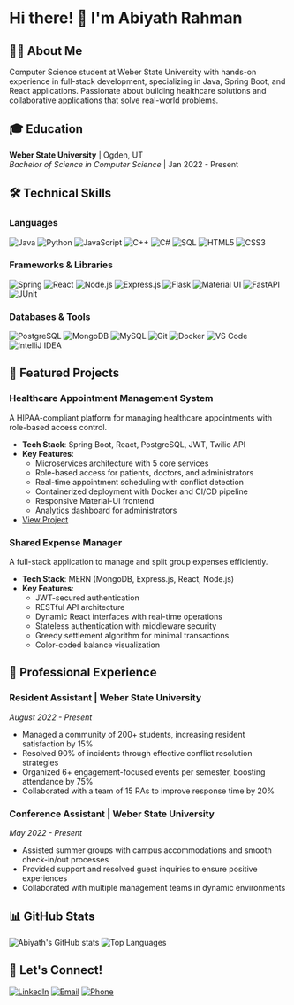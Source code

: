 # Hi there! 👋 I'm Abiyath Rahman

## 👨‍💻 About Me
Computer Science student at Weber State University with hands-on experience in full-stack development, specializing in Java, Spring Boot, and React applications. Passionate about building healthcare solutions and collaborative applications that solve real-world problems.

## 🎓 Education
**Weber State University** | Ogden, UT  
*Bachelor of Science in Computer Science* | Jan 2022 - Present

## 🛠️ Technical Skills
### Languages
![Java](https://img.shields.io/badge/Java-ED8B00?style=for-the-badge&logo=openjdk&logoColor=white)
![Python](https://img.shields.io/badge/Python-3776AB?style=for-the-badge&logo=python&logoColor=white)
![JavaScript](https://img.shields.io/badge/JavaScript-F7DF1E?style=for-the-badge&logo=javascript&logoColor=black)
![C++](https://img.shields.io/badge/C%2B%2B-00599C?style=for-the-badge&logo=c%2B%2B&logoColor=white)
![C#](https://img.shields.io/badge/C%23-239120?style=for-the-badge&logo=c-sharp&logoColor=white)
![SQL](https://img.shields.io/badge/SQL-4479A1?style=for-the-badge&logo=postgresql&logoColor=white)
![HTML5](https://img.shields.io/badge/HTML5-E34F26?style=for-the-badge&logo=html5&logoColor=white)
![CSS3](https://img.shields.io/badge/CSS3-1572B6?style=for-the-badge&logo=css3&logoColor=white)

### Frameworks & Libraries
![Spring](https://img.shields.io/badge/Spring-6DB33F?style=for-the-badge&logo=spring&logoColor=white)
![React](https://img.shields.io/badge/React-20232A?style=for-the-badge&logo=react&logoColor=61DAFB)
![Node.js](https://img.shields.io/badge/Node.js-43853D?style=for-the-badge&logo=node.js&logoColor=white)
![Express.js](https://img.shields.io/badge/Express.js-404D59?style=for-the-badge)
![Flask](https://img.shields.io/badge/Flask-000000?style=for-the-badge&logo=flask&logoColor=white)
![Material UI](https://img.shields.io/badge/Material--UI-0081CB?style=for-the-badge&logo=material-ui&logoColor=white)
![FastAPI](https://img.shields.io/badge/FastAPI-009688?style=for-the-badge&logo=FastAPI&logoColor=white)
![JUnit](https://img.shields.io/badge/JUnit5-25A162?style=for-the-badge&logo=junit5&logoColor=white)

### Databases & Tools
![PostgreSQL](https://img.shields.io/badge/PostgreSQL-316192?style=for-the-badge&logo=postgresql&logoColor=white)
![MongoDB](https://img.shields.io/badge/MongoDB-4EA94B?style=for-the-badge&logo=mongodb&logoColor=white)
![MySQL](https://img.shields.io/badge/MySQL-00000F?style=for-the-badge&logo=mysql&logoColor=white)
![Git](https://img.shields.io/badge/Git-F05032?style=for-the-badge&logo=git&logoColor=white)
![Docker](https://img.shields.io/badge/Docker-2496ED?style=for-the-badge&logo=docker&logoColor=white)
![VS Code](https://img.shields.io/badge/VS_Code-007ACC?style=for-the-badge&logo=visual-studio-code&logoColor=white)
![IntelliJ IDEA](https://img.shields.io/badge/IntelliJ_IDEA-000000?style=for-the-badge&logo=intellij-idea&logoColor=white)

## 🚀 Featured Projects

### Healthcare Appointment Management System
A HIPAA-compliant platform for managing healthcare appointments with role-based access control.
- **Tech Stack**: Spring Boot, React, PostgreSQL, JWT, Twilio API
- **Key Features**:
  - Microservices architecture with 5 core services
  - Role-based access for patients, doctors, and administrators
  - Real-time appointment scheduling with conflict detection
  - Containerized deployment with Docker and CI/CD pipeline
  - Responsive Material-UI frontend
  - Analytics dashboard for administrators
- [View Project](https://github.com/AbiyathRahman/appointment-system)

### Shared Expense Manager
A full-stack application to manage and split group expenses efficiently.
- **Tech Stack**: MERN (MongoDB, Express.js, React, Node.js)
- **Key Features**:
  - JWT-secured authentication
  - RESTful API architecture
  - Dynamic React interfaces with real-time operations
  - Stateless authentication with middleware security
  - Greedy settlement algorithm for minimal transactions
  - Color-coded balance visualization


## 💼 Professional Experience

### Resident Assistant | Weber State University
*August 2022 - Present*
- Managed a community of 200+ students, increasing resident satisfaction by 15%
- Resolved 90% of incidents through effective conflict resolution strategies
- Organized 6+ engagement-focused events per semester, boosting attendance by 75%
- Collaborated with a team of 15 RAs to improve response time by 20%

### Conference Assistant | Weber State University
*May 2022 - Present*
- Assisted summer groups with campus accommodations and smooth check-in/out processes
- Provided support and resolved guest inquiries to ensure positive experiences
- Collaborated with multiple management teams in dynamic environments

## 📊 GitHub Stats
![Abiyath's GitHub stats](https://github-readme-stats.vercel.app/api?username=AbiyathRahman&show_icons=true&theme=radical)
![Top Languages](https://github-readme-stats.vercel.app/api/top-langs/?username=AbiyathRahman&layout=compact&theme=radical)

## 🤝 Let's Connect!
[![LinkedIn](https://img.shields.io/badge/LinkedIn-0077B5?style=for-the-badge&logo=linkedin&logoColor=white)](https://www.linkedin.com/in/abiyath-rahman-94b4662b0)
[![Email](https://img.shields.io/badge/Email-D14836?style=for-the-badge&logo=gmail&logoColor=white)](mailto:abiyathrahman12@gmail.com)
[![Phone](https://img.shields.io/badge/Phone-25D366?style=for-the-badge&logo=whatsapp&logoColor=white)](tel:9174319220)
